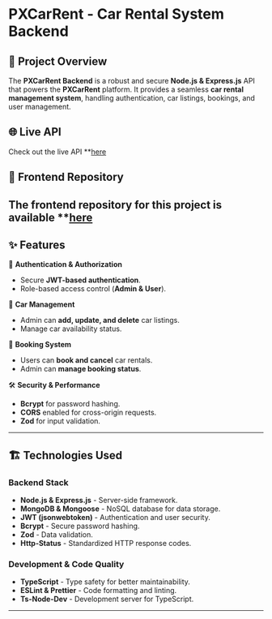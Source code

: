 # PXCarRent - Car Rental System Backend

## 🚀 Project Overview

The **PXCarRent Backend** is a robust and secure **Node.js & Express.js** API that powers the **PXCarRent** platform. It provides a seamless **car rental management system**, handling authentication, car listings, bookings, and user management.

## 🌐 Live API

Check out the live API **[here](https://car-rental-system-backend-nine.vercel.app)

## 📂 Frontend Repository

The frontend repository for this project is available **[here](https://car-rental-system-2425e.web.app)
---

## ✨ Features

🔑 **Authentication & Authorization**
- Secure **JWT-based authentication**.
- Role-based access control (**Admin & User**).

🚗 **Car Management**
- Admin can **add, update, and delete** car listings.
- Manage car availability status.

📅 **Booking System**
- Users can **book and cancel** car rentals.
- Admin can **manage booking status**.

🛠 **Security & Performance**
- **Bcrypt** for password hashing.
- **CORS** enabled for cross-origin requests.
- **Zod** for input validation.

---

## 🏗 Technologies Used

### **Backend Stack**
- **Node.js & Express.js** - Server-side framework.
- **MongoDB & Mongoose** - NoSQL database for data storage.
- **JWT (jsonwebtoken)** - Authentication and user security.
- **Bcrypt** - Secure password hashing.
- **Zod** - Data validation.
- **Http-Status** - Standardized HTTP response codes.

### **Development & Code Quality**
- **TypeScript** - Type safety for better maintainability.
- **ESLint & Prettier** - Code formatting and linting.
- **Ts-Node-Dev** - Development server for TypeScript.

---
